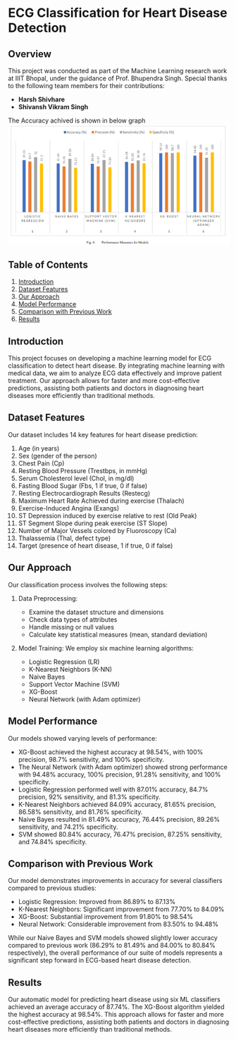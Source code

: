 # ECG Classification for Heart Disease Detection

## Overview
This project was conducted as part of the Machine Learning research work at IIIT Bhopal, under the guidance of Prof. Bhupendra Singh. Special thanks to the following team members for their contributions:

- **Harsh Shivhare**
- **Shivansh Vikram Singh**

The Accuracy achived is shown in below graph
<img src='./Performance/PerformanceMeasures.png' >

## Table of Contents
1. [Introduction](#introduction)
2. [Dataset Features](#dataset-features)
3. [Our Approach](#our-approach)
4. [Model Performance](#model-performance)
5. [Comparison with Previous Work](#comparison-with-previous-work)
6. [Results](#results)

## Introduction

This project focuses on developing a machine learning model for ECG classification to detect heart disease. By integrating machine learning with medical data, we aim to analyze ECG data effectively and improve patient treatment. Our approach allows for faster and more cost-effective predictions, assisting both patients and doctors in diagnosing heart diseases more efficiently than traditional methods.

## Dataset Features

Our dataset includes 14 key features for heart disease prediction:

1. Age (in years)
2. Sex (gender of the person)
3. Chest Pain (Cp)
4. Resting Blood Pressure (Trestbps, in mmHg)
5. Serum Cholesterol level (Chol, in mg/dl)
6. Fasting Blood Sugar (Fbs, 1 if true, 0 if false)
7. Resting Electrocardiograph Results (Restecg)
8. Maximum Heart Rate Achieved during exercise (Thalach)
9. Exercise-Induced Angina (Exangs)
10. ST Depression induced by exercise relative to rest (Old Peak)
11. ST Segment Slope during peak exercise (ST Slope)
12. Number of Major Vessels colored by Fluoroscopy (Ca)
13. Thalassemia (Thal, defect type)
14. Target (presence of heart disease, 1 if true, 0 if false)

## Our Approach

Our classification process involves the following steps:

1. Data Preprocessing:
   - Examine the dataset structure and dimensions
   - Check data types of attributes
   - Handle missing or null values
   - Calculate key statistical measures (mean, standard deviation)

2. Model Training:
   We employ six machine learning algorithms:
   - Logistic Regression (LR)
   - K-Nearest Neighbors (K-NN)
   - Naive Bayes
   - Support Vector Machine (SVM)
   - XG-Boost
   - Neural Network (with Adam optimizer)

## Model Performance

Our models showed varying levels of performance:

- XG-Boost achieved the highest accuracy at 98.54%, with 100% precision, 98.7% sensitivity, and 100% specificity.
- The Neural Network (with Adam optimizer) showed strong performance with 94.48% accuracy, 100% precision, 91.28% sensitivity, and 100% specificity.
- Logistic Regression performed well with 87.01% accuracy, 84.7% precision, 92% sensitivity, and 81.3% specificity.
- K-Nearest Neighbors achieved 84.09% accuracy, 81.65% precision, 86.58% sensitivity, and 81.76% specificity.
- Naive Bayes resulted in 81.49% accuracy, 76.44% precision, 89.26% sensitivity, and 74.21% specificity.
- SVM showed 80.84% accuracy, 76.47% precision, 87.25% sensitivity, and 74.84% specificity.

## Comparison with Previous Work

Our model demonstrates improvements in accuracy for several classifiers compared to previous studies:

- Logistic Regression: Improved from 86.89% to 87.13%
- K-Nearest Neighbors: Significant improvement from 77.70% to 84.09%
- XG-Boost: Substantial improvement from 91.80% to 98.54%
- Neural Network: Considerable improvement from 83.50% to 94.48%

While our Naive Bayes and SVM models showed slightly lower accuracy compared to previous work (86.29% to 81.49% and 84.00% to 80.84% respectively), the overall performance of our suite of models represents a significant step forward in ECG-based heart disease detection.

## Results

Our automatic model for predicting heart disease using six ML classifiers achieved an average accuracy of 87.74%. The XG-Boost algorithm yielded the highest accuracy at 98.54%. This approach allows for faster and more cost-effective predictions, assisting both patients and doctors in diagnosing heart diseases more efficiently than traditional methods.


